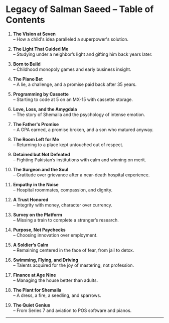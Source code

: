 # Legacy of Salman Saeed – Table of Contents

1. **The Vision at Seven**  
   – How a child's idea paralleled a superpower's solution.

2. **The Light That Guided Me**  
   – Studying under a neighbor’s light and gifting him back years later.

3. **Born to Build**  
   – Childhood monopoly games and early business insight.

4. **The Piano Bet**  
   – A lie, a challenge, and a promise paid back after 35 years.

5. **Programming by Cassette**  
   – Starting to code at 5 on an MX-15 with cassette storage.

6. **Love, Loss, and the Amygdala**  
   – The story of Shemaila and the psychology of intense emotion.

7. **The Father's Promise**  
   – A GPA earned, a promise broken, and a son who matured anyway.

8. **The Room Left for Me**  
   – Returning to a place kept untouched out of respect.

9. **Detained but Not Defeated**  
   – Fighting Pakistan’s institutions with calm and winning on merit.

10. **The Surgeon and the Soul**  
    – Gratitude over grievance after a near-death hospital experience.

11. **Empathy in the Noise**  
    – Hospital roommates, compassion, and dignity.

12. **A Trust Honored**  
    – Integrity with money, character over currency.

13. **Survey on the Platform**  
    – Missing a train to complete a stranger’s research.

14. **Purpose, Not Paychecks**  
    – Choosing innovation over employment.

15. **A Soldier’s Calm**  
    – Remaining centered in the face of fear, from jail to detox.

16. **Swimming, Flying, and Driving**  
    – Talents acquired for the joy of mastering, not profession.

17. **Finance at Age Nine**  
    – Managing the house better than adults.

18. **The Plant for Shemaila**  
    – A dress, a fire, a seedling, and sparrows.

19. **The Quiet Genius**  
    – From Series 7 and aviation to POS software and pianos.

---
